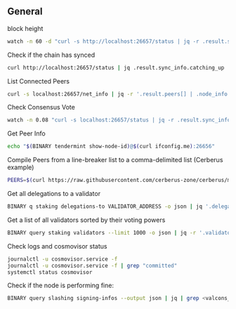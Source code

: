 ## General

block height

```bash
watch -n 60 -d "curl -s http://localhost:26657/status | jq -r .result.sync_info.latest_block_height"
```

Check if the chain has synced

```bash
curl http://localhost:26657/status | jq .result.sync_info.catching_up
```

List Connected Peers

```bash
curl -s localhost:26657/net_info | jq -r '.result.peers[] | .node_info.moniker, .node_info.id, .node_info.listen_addr, .remote_ip'
```

Check Consensus Vote

```bash
watch -n 0.08 "curl -s localhost:26657/status | jq -r .result.sync_info.latest_block_height; curl -s localhost:26657/consensus_state | jq -r '.result.round_state.height_vote_set[0] | (.prevotes_bit_array, .precommits_bit_array)'"
```

Get Peer Info

```bash
echo "$(BINARY tendermint show-node-id)@$(curl ifconfig.me):26656"
```

Compile Peers from a line-breaker list to a comma-delimited list (Cerberus example)

```bash
PEERS=$(curl https://raw.githubusercontent.com/cerberus-zone/cerberus/main/networks/mainnet/peers.txt | head -n 10 | sed 's/$/,/' | tr -d '\n' | sed '$ s/.$//'); sed "s/persistent_peers = \"\"/persistent_peers = $PEERS/" ~/.cerberusd/config/config.toml -i
```

Get all delegations to a validator

```bash
BINARY q staking delegations-to VALIDATOR_ADDRESS -o json | jq '.delegation_responses[].delegation | { addr: .delegator_address, shares: (.shares | tonumber| floor / 1000000)}' | jq -c -s 'sort_by(.shares) | .[]'
```

Get a list of all validators sorted by their voting powers

```bash
BINARY query staking validators --limit 1000 -o json | jq -r '.validators[] | select(.status=="BOND_STATUS_BONDED") | [ (.tokens|tonumber / pow(10; 6)), .description.moniker ] | @csv' | column -t -s"," | sort -k1 -n -r | nl
```

Check logs and cosmovisor status

```bash
journalctl -u cosmovisor.service -f
journalctl -u cosmovisor.service -f | grep "committed"
systemctl status cosmovisor
```

Check if the node is performing fine:

```bash
BINARY query slashing signing-infos --output json | jq | grep <valcons_address>
```
